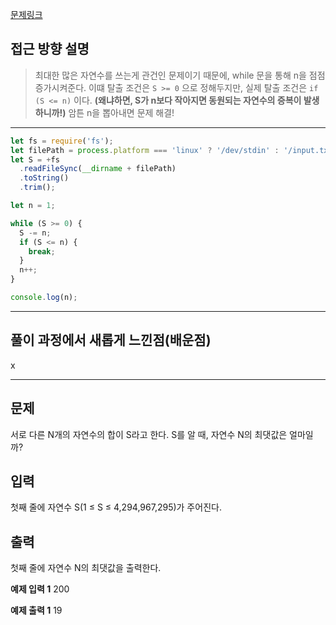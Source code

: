 [문제링크](https://www.acmicpc.net/problem/1789)

## 접근 방향 설명

> 최대한 많은 자연수를 쓰는게 관건인 문제이기 때문에, while 문을 통해 n을 점점 증가시켜준다. 
이떄 탈출 조건은  `S >= 0` 으로 정해두지만, 실제 탈출 조건은 `if (S <= n)` 이다. **(왜냐하면, S가 n보다  작아지면 동원되는 자연수의 증복이 발생하니까!)**
암튼 n을 뽑아내면 문제 해결!

---

```js
let fs = require('fs');
let filePath = process.platform === 'linux' ? '/dev/stdin' : '/input.txt';
let S = +fs
  .readFileSync(__dirname + filePath)
  .toString()
  .trim();

let n = 1;

while (S >= 0) {
  S -= n;
  if (S <= n) {
    break;
  }
  n++;
}

console.log(n);
```

---

## 풀이 과정에서 새롭게 느낀점(배운점)


x

---

## 문제
서로 다른 N개의 자연수의 합이 S라고 한다. S를 알 때, 자연수 N의 최댓값은 얼마일까?

## 입력
첫째 줄에 자연수 S(1 ≤ S ≤ 4,294,967,295)가 주어진다.

## 출력
첫째 줄에 자연수 N의 최댓값을 출력한다.

**예제 입력 1** 
200

**예제 출력 1** 
19